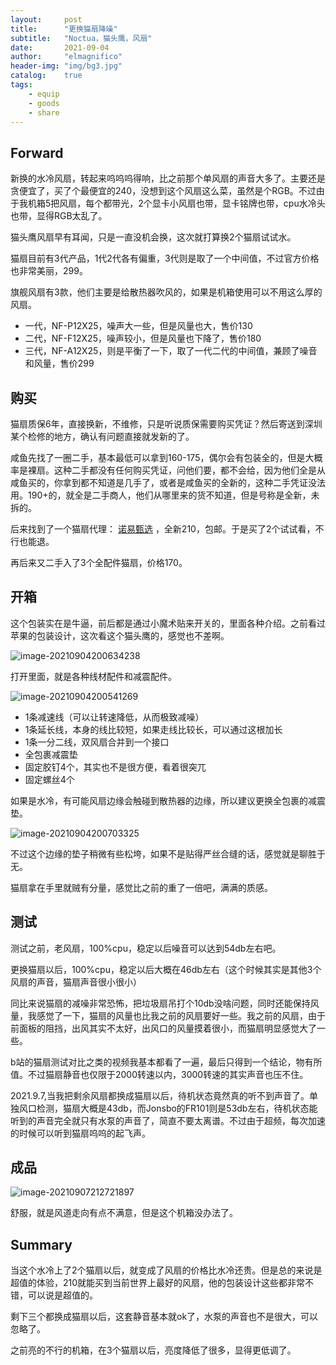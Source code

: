 ```yaml
---
layout:     post
title:      "更换猫扇降噪"
subtitle:   "Noctua，猫头鹰，风扇"
date:       2021-09-04
author:     "elmagnifico"
header-img: "img/bg3.jpg"
catalog:    true
tags:
    - equip
    - goods
    - share
---
```


## Forward

新换的水冷风扇，转起来呜呜呜得响，比之前那个单风扇的声音大多了。主要还是贪便宜了，买了个最便宜的240，没想到这个风扇这么菜，虽然是个RGB。不过由于我机箱5把风扇，每个都带光，2个显卡小风扇也带，显卡铭牌也带，cpu水冷头也带，显得RGB太乱了。



猫头鹰风扇早有耳闻，只是一直没机会换，这次就打算换2个猫扇试试水。



猫扇目前有3代产品，1代2代各有偏重，3代则是取了一个中间值，不过官方价格也非常美丽，299。



旗舰风扇有3款，他们主要是给散热器吹风的，如果是机箱使用可以不用这么厚的风扇。

- 一代，NF-P12X25，噪声大一些，但是风量也大，售价130
- 二代，NF-F12X25，噪声较小，但是风量也下降了，售价180
- 三代，NF-A12X25，则是平衡了一下，取了一代二代的中间值，兼顾了噪音和风量，售价299



## 购买

猫扇质保6年，直接换新，不维修，只是听说质保需要购买凭证？然后寄送到深圳某个检修的地方，确认有问题直接就发新的了。

咸鱼先找了一圈二手，基本最低可以拿到160-175，偶尔会有包装全的，但是大概率是裸扇。这种二手都没有任何购买凭证，问他们要，都不会给，因为他们全是从咸鱼买的，你拿到都不知道是几手了，或者是咸鱼买的全新的，这种二手凭证没法用。190+的，就全是二手商人，他们从哪里来的货不知道，但是号称是全新，未拆的。

后来找到了一个猫扇代理： [诺易甄选](https://noediy.taobao.com/) ，全新210，包邮。于是买了2个试试看，不行也能退。



再后来又二手入了3个全配件猫扇，价格170。



## 开箱

这个包装实在是牛逼，前后都是通过小魔术贴来开关的，里面各种介绍。之前看过苹果的包装设计，这次看这个猫头鹰的，感觉也不差啊。

![image-20210904200634238](https://i.loli.net/2021/09/04/3Fbnpj7kwMSlBvU.png)

打开里面，就是各种线材配件和减震配件。

![image-20210904200541269](https://i.loli.net/2021/09/04/KxpDYTdgjBWEyAv.png)

- 1条减速线（可以让转速降低，从而极致减噪）
- 1条延长线，本身的线比较短，如果走线比较长，可以通过这根加长
- 1条一分二线，双风扇合并到一个接口
- 全包裹减震垫
- 固定胶钉4个，其实也不是很方便，看着很突兀
- 固定螺丝4个



如果是水冷，有可能风扇边缘会触碰到散热器的边缘，所以建议更换全包裹的减震垫。

![image-20210904200703325](https://i.loli.net/2021/09/04/zmaJh83Hio9q6dI.png)

不过这个边缘的垫子稍微有些松垮，如果不是贴得严丝合缝的话，感觉就是聊胜于无。

猫扇拿在手里就贼有分量，感觉比之前的重了一倍吧，满满的质感。



## 测试

测试之前，老风扇，100%cpu，稳定以后噪音可以达到54db左右吧。

更换猫扇以后，100%cpu，稳定以后大概在46db左右（这个时候其实是其他3个风扇的声音，猫扇声音很小很小）



同比来说猫扇的减噪非常恐怖，把垃圾扇吊打个10db没啥问题，同时还能保持风量，我感觉了一下，猫扇的风量也比我之前的风扇要好一些。我之前的风扇，由于前面板的阻挡，出风其实不太好，出风口的风量摸着很小，而猫扇明显感觉大了一些。



b站的猫扇测试对比之类的视频我基本都看了一遍，最后只得到一个结论，物有所值。不过猫扇静音也仅限于2000转速以内，3000转速的其实声音也压不住。



2021.9.7,当我把剩余风扇都换成猫扇以后，待机状态竟然真的听不到声音了。单独风口检测，猫扇大概是43db，而Jonsbo的FR101则是53db左右，待机状态能听到的声音完全就只有水泵的声音了，简直不要太离谱。不过由于超频，每次加速的时候可以听到猫扇呜呜的起飞声。



## 成品

![image-20210907212721897](https://i.loli.net/2021/09/07/up4BSdei6bQDGtT.png)

舒服，就是风道走向有点不满意，但是这个机箱没办法了。



## Summary

当这个水冷上了2个猫扇以后，就变成了风扇的价格比水冷还贵。但是总的来说是超值的体验，210就能买到当前世界上最好的风扇，他的包装设计这些都非常不错，可以说是超值的。

剩下三个都换成猫扇以后，这套静音基本就ok了，水泵的声音也不是很大，可以忽略了。

之前亮的不行的机箱，在3个猫扇以后，亮度降低了很多，显得更低调了。

